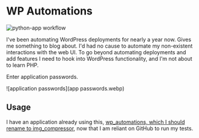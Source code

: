 # WP Automations

![python-app workflow](https://github.com/ployt0/wp_app_api/actions/workflows/python-app.yml/badge.svg)

I've been automating WordPress deployments for nearly a year now. Gives me
something to blog about. I'd had no cause to automate my non-existent
interactions with the web UI. To go beyond automating deployments and
add features I need to hook into WordPress functionality, and I'm not about
to learn PHP.

Enter application passwords.

![application passwords](app passwords.webp)

## Usage

I have an application already using this, [wp_automations, which I should
rename to img_compressor](https://github.com/ployt0/wp_automations), now that
I am reliant on GitHub to run my tests.
